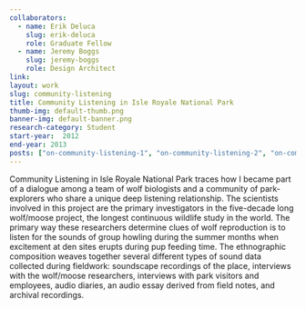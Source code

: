 ```yaml
---
collaborators: 
  - name: Erik Deluca
    slug: erik-deluca
    role: Graduate Fellow
  - name: Jeremy Boggs
    slug: jeremy-boggs
    role: Design Architect
link:
layout: work
slug: community-listening
title: Community Listening in Isle Royale National Park
thumb-img: default-thumb.png
banner-img: default-banner.png
research-category: Student 
start-year:  2012
end-year: 2013
posts: ["on-community-listening-1", "on-community-listening-2", "on-community-listening-3", "on-community-listening-4"]
---
```


Community Listening in Isle Royale National Park traces how I became part of a dialogue among a team of wolf biologists and a community of park-explorers who share a unique deep listening relationship. The scientists involved in this project are the primary investigators in the five-decade long wolf/moose project, the longest continuous wildlife study in the world. The primary way these researchers determine clues of wolf reproduction is to listen for the sounds of group howling during the summer months when excitement at den sites erupts during pup feeding time. The ethnographic composition weaves together several different types of sound data collected during fieldwork: soundscape recordings of the place, interviews with the wolf/moose researchers, interviews with park visitors and employees, audio diaries, an audio essay derived from field notes, and archival recordings.